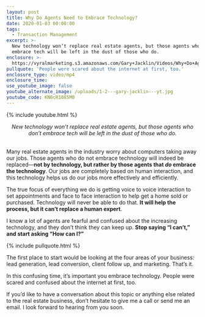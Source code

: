 ```yaml
---
layout: post
title: Why Do Agents Need to Embrace Technology?
date: 2020-01-03 00:00:00
tags:
  - Transaction Management
excerpt: >-
  New technology won’t replace real estate agents, but those agents who don’t
  embrace tech will be left in the dust of those who do.
enclosure: >-
  https://vyralmarketing.s3.amazonaws.com/Gary+Jacklin/Videos/Why+Do+Agents+Need+to+Embrace+Technology_.mp4
pullquote: 'People were scared about the internet at first, too.'
enclosure_type: video/mp4
enclosure_time:
use_youtube_image: false
youtube_alternate_image: /uploads/1-2---gary-jacklin---yt.jpg
youtube_code: KN0cR1085M0
---
```


{% include youtube.html %}

<center><em>New technology won&rsquo;t replace real estate agents, but those agents who don&rsquo;t embrace tech will be left in the dust of those who do.</em></center>

<br>Many real estate agents in the industry worry about computers taking away our jobs. Those agents who do not embrace technology will indeed be replaced—**not by technology, but rather by those agents that *do* embrace the technology**. Our jobs are completely based on human interaction, and this technology helps us do our jobs more effectively and efficiently.

The true focus of everything we do is getting voice to voice interaction to set appointments and face to face interaction to help get a home sold or purchased. Technology will never be able to do that. **It will help the process, but it can’t replace a human expert**.

I know a lot of agents are fearful and confused about the increasing technology, and they don’t think they can keep up. **Stop saying “I can’t,” and start asking “How can I?”**

{% include pullquote.html %}

The first place to start would be looking at the four areas of your business: lead generation, lead conversion, client follow up, and marketing. That’s it.

In this confusing time, it’s important you embrace technology. People were scared and confused about the internet at first, too.

If you’d like to have a conversation about this topic or anything else related to the real estate business, don’t hesitate to give me a call or send me an email. I look forward to hearing from you soon.